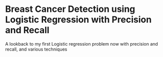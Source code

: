 # Breast Cancer Detection using Logistic Regression with Precision and Recall

A lookback to my first Logistic regression problem now with precision and recall, and various techniques
